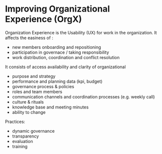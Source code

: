 # Improving Organizational Experience \(OrgX\)

Organization Experience is the Usability \(UX\) for work in the organization. It affects the easiness of :

* new members onboarding and repositioning
* participation in governace / taking responsibility
* work distribution, coordination and conflict resolution

It consists of access availability and clarity of organizational

* purpose and strategy
* performance and planning data \(kpi, budget\) 
* governance process & policies
* roles and team members
* communication channels and coordination processes \(e.g. weekly call\)
* culture & rituals
* knowledge base and meeting minutes
* ability to change

Practices:

* dynamic governance
* transparency
* evaluation
* training

